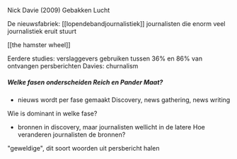 Nick Davie (2009) Gebakken Lucht

De nieuwsfabriek: [[lopendebandjournalistiek]]
journalisten die enorm veel journalistiek eruit stuurt

[[the hamster wheel]]

Eerdere studies: verslaggevers gebruiken tussen 36% en 86% van ontvangen persberichten
Davies: churnalism

##### Welke fasen onderscheiden Reich en Pander Maat?
- nieuws wordt per fase gemaakt
Discovery, news gathering, news writing


Wie is dominant in welke fase?
- bronnen in discovery, maar journalisten wellicht in de latere
Hoe veranderen journalisten de bronnen?


"geweldige", dit soort woorden uit persbericht halen
